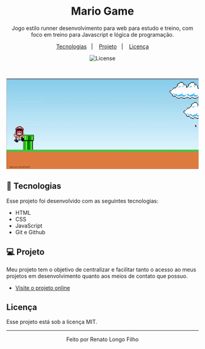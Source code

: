 <h1 align="center"> Mario Game </h1>

<p align="center">
 Jogo estilo runner desenvolvimento para web para estudo e treino, com foco em treino para Javascript e lógica de programação.
</p>

<p align="center">
  <a href="#-tecnologias">Tecnologias</a>&nbsp;&nbsp;&nbsp;|&nbsp;&nbsp;&nbsp;
  <a href="#-projeto">Projeto</a>&nbsp;&nbsp;&nbsp;|&nbsp;&nbsp;&nbsp;
  <a href="#licença">Licença</a>
</p>

<p align="center">
  <img alt="License" src="https://img.shields.io/static/v1?label=license&message=MIT&color=49AA26&labelColor=000000">
</p>

<br>

<p align="center">
  <img alt="site_gif" src="./github/mario_playing.gif" width="800">
</p>

## 🚀 Tecnologias

Esse projeto foi desenvolvido com as seguintes tecnologias:

- HTML
- CSS
- JavaScript
- Git e Github

## 💻 Projeto

Meu projeto tem o objetivo de centralizar e facilitar tanto o acesso ao meus projetos em desenvolvimento quanto aos meios de contato que possuo.

- [Visite o projeto online](https://mario-game-rho.vercel.app)


## Licença

Esse projeto está sob a licença MIT.

---

<p align='center'>Feito por Renato Longo Filho</p>
